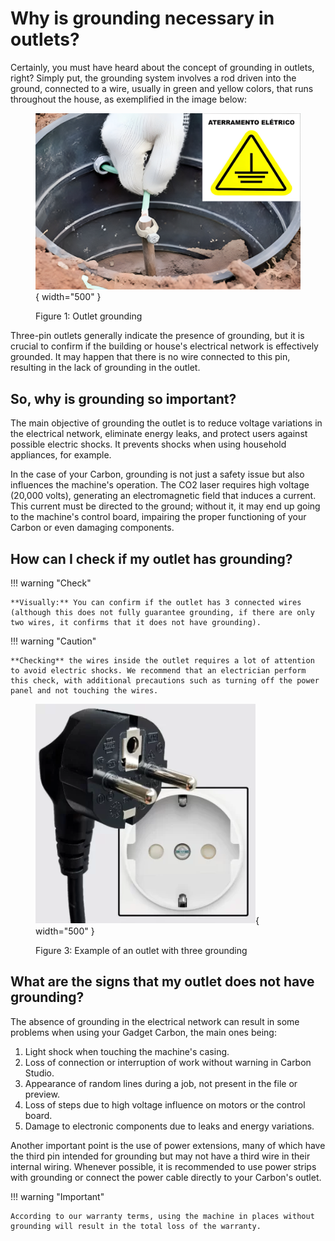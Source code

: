 # Why is grounding necessary in outlets?

Certainly, you must have heard about the concept of grounding in outlets, right?
Simply put, the grounding system involves a rod driven into the ground, connected to a wire, usually in green and yellow colors, that runs throughout the house, as exemplified in the image below:

<figure markdown="span">

  ![](../images/barra_aterramento.png){ width="500" }
  <figcaption>Figure 1: Outlet grounding</figcaption>

</figure>

Three-pin outlets generally indicate the presence of grounding, but it is crucial to confirm if the building or house's electrical network is effectively grounded. It may happen that there is no wire connected to this pin, resulting in the lack of grounding in the outlet.

## So, why is grounding so important?

The main objective of grounding the outlet is to reduce voltage variations in the electrical network, eliminate energy leaks, and protect users against possible electric shocks. It prevents shocks when using household appliances, for example.

In the case of your Carbon, grounding is not just a safety issue but also influences the machine's operation. The CO2 laser requires high voltage (20,000 volts), generating an electromagnetic field that induces a current. This current must be directed to the ground; without it, it may end up going to the machine's control board, impairing the proper functioning of your Carbon or even damaging components.

## How can I check if my outlet has grounding?

!!! warning "Check"

    **Visually:** You can confirm if the outlet has 3 connected wires (although this does not fully guarantee grounding, if there are only two wires, it confirms that it does not have grounding).

!!! warning "Caution"

    **Checking** the wires inside the outlet requires a lot of attention to avoid electric shocks. We recommend that an electrician perform this check, with additional precautions such as turning off the power panel and not touching the wires.

<figure markdown="span">

  ![](../images/tomada_terra.webp){ width="500" }
  <figcaption>Figure 3: Example of an outlet with three grounding</figcaption>
  
</figure>

## What are the signs that my outlet does not have grounding?

The absence of grounding in the electrical network can result in some problems when using your Gadget Carbon, the main ones being:

1.	Light shock when touching the machine's casing.
2.	Loss of connection or interruption of work without warning in Carbon Studio.
3.	Appearance of random lines during a job, not present in the file or preview.
4.	Loss of steps due to high voltage influence on motors or the control board.
5.	Damage to electronic components due to leaks and energy variations.

Another important point is the use of power extensions, many of which have the third pin intended for grounding but may not have a third wire in their internal wiring. Whenever possible, it is recommended to use power strips with grounding or connect the power cable directly to your Carbon's outlet.

!!! warning "Important"

    According to our warranty terms, using the machine in places without grounding will result in the total loss of the warranty.
